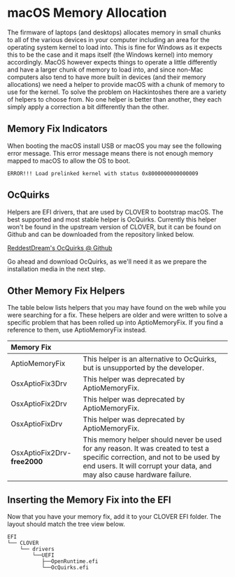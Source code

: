 # macOS Memory Allocation

The firmware of laptops \(and desktops\) allocates memory in small chunks to all of the various devices in your computer including an area for the operating system kernel to load into. This is fine for Windows as it expects this to be the case and it maps itself \(the Windows kernel\) into memory accordingly. MacOS however expects things to operate a little differently and have a larger chunk of memory to load into, and since non-Mac computers also tend to have more built in devices \(and their memory allocations\) we need a helper to provide macOS with a chunk of memory to use for the kernel. To solve the problem on Hackintoshes there are a variety of helpers to choose from. No one helper is better than another, they each simply apply a correction a bit differently than the other.

## Memory Fix Indicators

When booting the macOS install USB or macOS you may see the following error message. This error message means there is not enough memory mapped to macOS to allow the OS to boot.

```text
ERROR!!! Load prelinked kernel with status 0x8000000000000009
```

## OcQuirks

Helpers are EFI drivers, that are used by CLOVER to bootstrap macOS. The best supported and most stable helper is OcQuirks. Currently this helper won't be found in the upstream version of CLOVER, but it can be found on Github and can be downloaded from the repository linked below.

[ReddestDream's OcQuirks @ Github](https://github.com/ReddestDream/OcQuirks)

Go ahead and download OcQuirks, as we'll need it as we prepare the installation media in the next step.

## Other Memory Fix Helpers

The table below lists helpers that you may have found on the web while you were searching for a fix. These helpers are older and were written to solve a specific problem that has been rolled up into AptioMemoryFix. If you find a reference to them, use AptioMemoryFix instead.

| Memory Fix |  |
| :--- | :--- |
| AptioMemoryFix | This helper is an alternative to OcQuirks, but is unsupported by the developer. |
| OsxAptioFix3Drv | This helper was deprecated by AptioMemoryFix. |
| OsxAptioFix2Drv | This helper was deprecated by AptioMemoryFix. |
| OsxAptioFixDrv | This helper was deprecated by AptioMemoryFix. |
| OsxAptioFix2Drv-**free2000** | This memory helper should never be used for any reason.  It was created to test a specific correction, and not to be used by end users.  It will corrupt your data, and may also cause hardware failure. |

## Inserting the Memory Fix into the EFI

Now that you have your memory fix, add it to your CLOVER EFI folder. The layout should match the tree view below.

```text
EFI
└── CLOVER
    └── drivers
        └──UEFI
           ├──OpenRuntime.efi
           └──OcQuirks.efi
```

